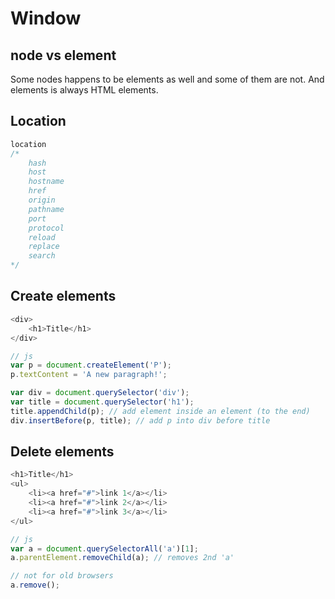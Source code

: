# Window

## node vs element
Some nodes happens to be elements as well and some of them are not. And elements is always HTML elements.

## Location

```js
location
/*
    hash
    host
    hostname
    href
    origin
    pathname
    port
    protocol
    reload
    replace
    search
*/
```

## Create elements

```js
<div>
    <h1>Title</h1>
</div>

// js
var p = document.createElement('P');
p.textContent = 'A new paragraph!';

var div = document.querySelector('div');
var title = document.querySelector('h1');
title.appendChild(p); // add element inside an element (to the end)
div.insertBefore(p, title); // add p into div before title
```

## Delete elements

```js
<h1>Title</h1>
<ul>
    <li><a href="#">link 1</a></li>
    <li><a href="#">link 2</a></li>
    <li><a href="#">link 3</a></li>
</ul>

// js
var a = document.querySelectorAll('a')[1];
a.parentElement.removeChild(a); // removes 2nd 'a'

// not for old browsers
a.remove();
```